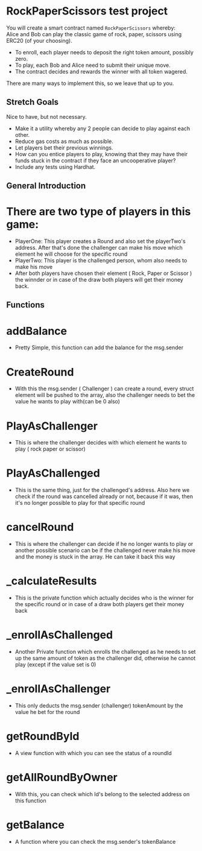 # RockPaperScissors test project

You will create a smart contract named `RockPaperScissors` whereby:  
Alice and Bob can play the classic game of rock, paper, scissors using ERC20 (of your choosing).    
  
- To enroll, each player needs to deposit the right token amount, possibly zero.  
- To play, each Bob and Alice need to submit their unique move.  
- The contract decides and rewards the winner with all token wagered.  

There are many ways to implement this, so we leave that up to you.  
  
## Stretch Goals
Nice to have, but not necessary.
- Make it a utility whereby any 2 people can decide to play against each other.  
- Reduce gas costs as much as possible.
- Let players bet their previous winnings.  
- How can you entice players to play, knowing that they may have their funds stuck in the contract if they face an uncooperative player?  
- Include any tests using Hardhat.

## General Introduction

# There are two type of players in this game:
- PlayerOne: This player creates a Round and also set the playerTwo's address. After that's done the challenger can make his move which element he will choose for the specific round
- PlayerTwo: This player is the challenged person, whom also needs to make his move 
- After both players have chosen their element ( Rock, Paper or Scissor ) the winnder or in case of the draw both players will get their money back.

## Functions

# addBalance

- Pretty Simple, this function can add the balance for the msg.sender

# CreateRound

- With this the msg.sender ( Challenger ) can create a round, every struct element will be pushed to the array, also the challenger needs to bet the value he wants to play with(can be 0 also)

# PlayAsChallenger

- This is where the challenger decides with which element he wants to play ( rock paper or scissor)

# PlayAsChallenged

- This is the same thing, just for the challenged's address. Also here we check if the round was cancelled already or not, because if it was, then it's no longer possible to play for that specific round

# cancelRound

- This is where the challenger can decide if he no longer wants to play or another possible scenario can be if the challenged never make his move and the money is stuck in the array. He can take it back this way

# _calculateResults

- This is the private function which actually decides who is the winner for the specific round or in case of a draw both players get their money back

# _enrollAsChallenged

- Another Private function which enrolls the challenged as he needs to set up the same amount of token as the challenger did, otherwise he cannot play (except if the value set is 0)

# _enrollAsChallenger

- This only deducts the msg.sender (challenger) tokenAmount by the value he bet for the round

# getRoundById

- A view function with which you can see the status of a roundId

# getAllRoundByOwner

- With this, you can check which Id's belong to the selected address on this function

# getBalance

- A function where you can check the msg.sender's tokenBalance
